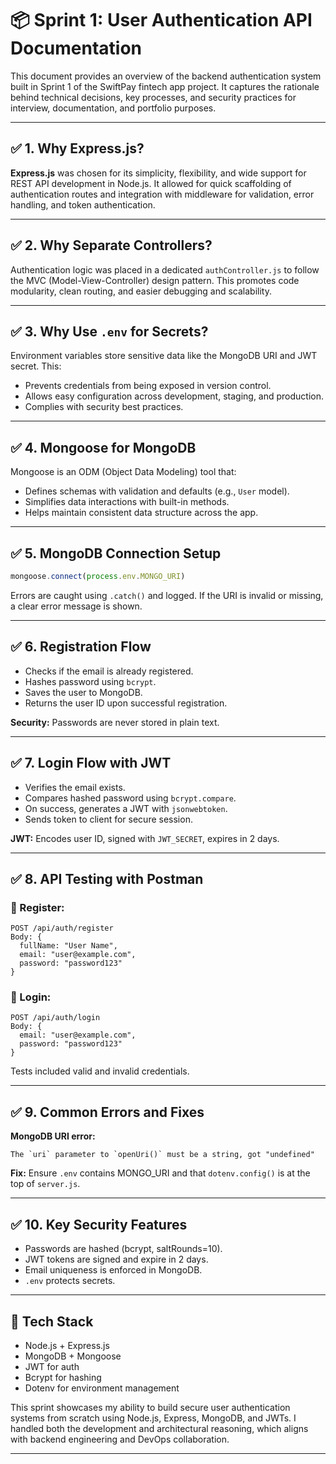 # 📦 Sprint 1: User Authentication API Documentation

This document provides an overview of the backend authentication system built in Sprint 1 of the SwiftPay fintech app project. It captures the rationale behind technical decisions, key processes, and security practices for interview, documentation, and portfolio purposes.

---

## ✅ 1. Why Express.js?

**Express.js** was chosen for its simplicity, flexibility, and wide support for REST API development in Node.js. It allowed for quick scaffolding of authentication routes and integration with middleware for validation, error handling, and token authentication.

---

## ✅ 2. Why Separate Controllers?

Authentication logic was placed in a dedicated `authController.js` to follow the MVC (Model-View-Controller) design pattern. This promotes code modularity, clean routing, and easier debugging and scalability.

---

## ✅ 3. Why Use `.env` for Secrets?

Environment variables store sensitive data like the MongoDB URI and JWT secret. This:

* Prevents credentials from being exposed in version control.
* Allows easy configuration across development, staging, and production.
* Complies with security best practices.

---

## ✅ 4. Mongoose for MongoDB

Mongoose is an ODM (Object Data Modeling) tool that:

* Defines schemas with validation and defaults (e.g., `User` model).
* Simplifies data interactions with built-in methods.
* Helps maintain consistent data structure across the app.

---

## ✅ 5. MongoDB Connection Setup

```js
mongoose.connect(process.env.MONGO_URI)
```

Errors are caught using `.catch()` and logged. If the URI is invalid or missing, a clear error message is shown.

---

## ✅ 6. Registration Flow

* Checks if the email is already registered.
* Hashes password using `bcrypt`.
* Saves the user to MongoDB.
* Returns the user ID upon successful registration.

**Security:** Passwords are never stored in plain text.

---

## ✅ 7. Login Flow with JWT

* Verifies the email exists.
* Compares hashed password using `bcrypt.compare`.
* On success, generates a JWT with `jsonwebtoken`.
* Sends token to client for secure session.

**JWT:** Encodes user ID, signed with `JWT_SECRET`, expires in 2 days.

---

## ✅ 8. API Testing with Postman

### 📮 Register:

```http
POST /api/auth/register
Body: {
  fullName: "User Name",
  email: "user@example.com",
  password: "password123"
}
```

### 🔐 Login:

```http
POST /api/auth/login
Body: {
  email: "user@example.com",
  password: "password123"
}
```

Tests included valid and invalid credentials.

---

## ✅ 9. Common Errors and Fixes

**MongoDB URI error:**

```
The `uri` parameter to `openUri()` must be a string, got "undefined"
```

**Fix:** Ensure `.env` contains MONGO\_URI and that `dotenv.config()` is at the top of `server.js`.

---

## ✅ 10. Key Security Features

* Passwords are hashed (bcrypt, saltRounds=10).
* JWT tokens are signed and expire in 2 days.
* Email uniqueness is enforced in MongoDB.
* `.env` protects secrets.

---

## 📁 Tech Stack

* Node.js + Express.js
* MongoDB + Mongoose
* JWT for auth
* Bcrypt for hashing
* Dotenv for environment management



This sprint showcases my ability to build secure user authentication systems from scratch using Node.js, Express, MongoDB, and JWTs. I handled both the development and architectural reasoning, which aligns with backend engineering and DevOps collaboration.

---
